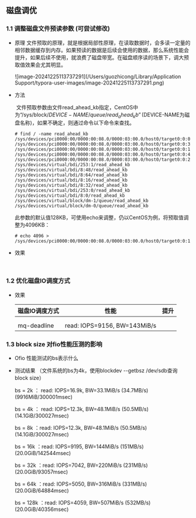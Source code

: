 ## 磁盘调优

### 1.1 调整磁盘文件预读参数 (可尝试修改)

- 原理
     	文件预取的原理，就是根据局部性原理，在读取数据时，会多读一定量的相邻数据缓存到内存。如果预读的数据是后续会使用的数据，那么系统性能会提升，如果后续不使用，就浪费了磁盘带宽。在磁盘顺序读的场景下，调大预取值效果会尤其明显。

     ![image-20241225113737291](/Users/guozhicong/Library/Application Support/typora-user-images/image-20241225113737291.png)

- 方法

     ​	文件预取参数由文件read_ahead_kb指定，CentOS中为“/sys/block/$DEVICE-NAME/queue/read_ahead_kb”($DEVICE-NAME为磁盘名称)，如果不确定，则通过命令以下命令来查找。

     ```shell
     # find / -name read_ahead_kb
     /sys/devices/pci0000:00/0000:00:08.0/0000:03:00.0/host0/target0:0:0/0:0:0:0/block/sdc/queue/read_ahead_kb
     /sys/devices/pci0000:00/0000:00:08.0/0000:03:00.0/host0/target0:0:3/0:0:3:0/block/sda/queue/read_ahead_kb
     /sys/devices/pci0000:00/0000:00:08.0/0000:03:00.0/host0/target0:0:1/0:0:1:0/block/sde/queue/read_ahead_kb
     /sys/devices/pci0000:00/0000:00:08.0/0000:03:00.0/host0/target0:0:4/0:0:4:0/block/sdd/queue/read_ahead_kb
     /sys/devices/pci0000:00/0000:00:08.0/0000:03:00.0/host0/target0:0:2/0:0:2:0/block/sdb/queue/read_ahead_kb
     /sys/devices/virtual/bdi/253:1/read_ahead_kb
     /sys/devices/virtual/bdi/8:48/read_ahead_kb
     /sys/devices/virtual/bdi/8:64/read_ahead_kb
     /sys/devices/virtual/bdi/8:16/read_ahead_kb
     /sys/devices/virtual/bdi/8:32/read_ahead_kb
     /sys/devices/virtual/bdi/253:0/read_ahead_kb
     /sys/devices/virtual/bdi/8:0/read_ahead_kb
     /sys/devices/virtual/block/dm-1/queue/read_ahead_kb
     /sys/devices/virtual/block/dm-0/queue/read_ahead_kb
     ```

     ​	此参数的默认值128KB，可使用echo来调整，仍以CentOS为例，将预取值调整为4096KB：

     ```shell
     # echo 4096 > /sys/devices/pci0000:00/0000:00:08.0/0000:03:00.0/host0/target0:0:1/0:0:1:0/block/sde/queue/read_ahead_kb	
     ```

- 效果

     ​	

### 1.2 优化磁盘IO调度方式

- 效果

  | 磁盘IO调度方式 | 性能                         | 提升 |
  | -------------- | ---------------------------- | ---- |
  |                |                              |      |
  |                |                              |      |
  | mq-deadline    | read: IOPS=9156, BW=143MiB/s |      |

  

### 1.3 block size 对fio性能压测的影响

- Ofio 性能测试的bs表示什么

- 测试结果 （文件系统的bs为4k，使用blockdev --getbsz /dev/sdb查询block size）

  bs = 2k ： read: IOPS=16.9k, BW=33.1MiB/s (34.7MB/s)(9916MiB/300001msec)

  bs = 4k ： read: IOPS=12.3k, BW=48.1MiB/s (50.5MB/s)(14.1GiB/300027msec)

  bs = 8k ：read: IOPS=12.3k, BW=48.1MiB/s (50.5MB/s)(14.1GiB/300027msec)

  bs = 16k ：read: IOPS=9195, BW=144MiB/s (151MB/s)(20.0GiB/142544msec)
  
  bs = 32k ：read: IOPS=7042, BW=220MiB/s (231MB/s)(20.0GiB/93057msec)
  
  bs = 64k ：read: IOPS=5050, BW=316MiB/s (331MB/s)(20.0GiB/64884msec)
  
  bs = 128k ：read: IOPS=4059, BW=507MiB/s (532MB/s)(20.0GiB/40356msec)
  
  






